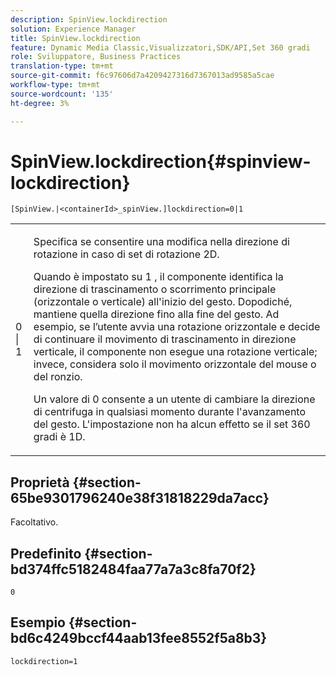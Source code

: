 ```yaml
---
description: SpinView.lockdirection
solution: Experience Manager
title: SpinView.lockdirection
feature: Dynamic Media Classic,Visualizzatori,SDK/API,Set 360 gradi
role: Sviluppatore, Business Practices
translation-type: tm+mt
source-git-commit: f6c97606d7a4209427316d7367013ad9585a5cae
workflow-type: tm+mt
source-wordcount: '135'
ht-degree: 3%

---
```



# SpinView.lockdirection{#spinview-lockdirection}

`[SpinView.|<containerId>_spinView.]lockdirection=0|1`

<table id="table_18D47E7C6A2D4D68B94225CB621D5F7C"> 
 <tbody> 
  <tr> 
   <td colname="col1"> <p> <span class="codeph"> 0 | 1 </span> </p> </td> 
   <td colname="col2"> <p> Specifica se consentire una modifica nella direzione di rotazione in caso di set di rotazione 2D. </p> <p>Quando è impostato su <span class="codeph"> 1 </span>, il componente identifica la direzione di trascinamento o scorrimento principale (orizzontale o verticale) all'inizio del gesto. Dopodiché, mantiene quella direzione fino alla fine del gesto. Ad esempio, se l’utente avvia una rotazione orizzontale e decide di continuare il movimento di trascinamento in direzione verticale, il componente non esegue una rotazione verticale; invece, considera solo il movimento orizzontale del mouse o del ronzio. </p> <p>Un valore di <span class="codeph"> 0 </span> consente a un utente di cambiare la direzione di centrifuga in qualsiasi momento durante l'avanzamento del gesto. L'impostazione non ha alcun effetto se il set 360 gradi è 1D. </p> </td> 
  </tr> 
 </tbody> 
</table>

## Proprietà {#section-65be9301796240e38f31818229da7acc}

Facoltativo.

## Predefinito {#section-bd374ffc5182484faa77a7a3c8fa70f2}

`0`

## Esempio {#section-bd6c4249bccf44aab13fee8552f5a8b3}

`lockdirection=1`
